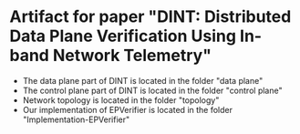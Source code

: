 # Artifact for paper "DINT: Distributed Data Plane Verification Using In-band Network Telemetry"

* The data plane part of DINT is located in the folder "data plane"
* The control plane part of DINT is located in the folder "control plane"
* Network topology is located in the folder "topology"
* Our implementation of EPVerifier is located in the folder "Implementation-EPVerifier"
